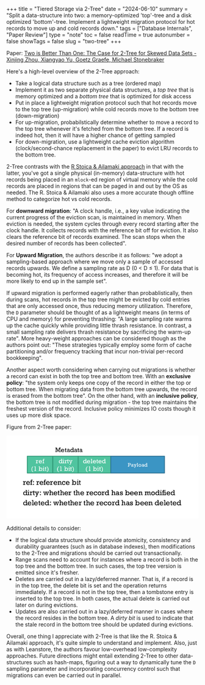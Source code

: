 +++
title = "Tiered Storage via 2-Tree"
date = "2024-06-10"
summary = "Split a data-structure into two: a memory-optimized 'top'-tree and a disk optimized 'bottom'-tree. Implement a lightweight migration protocol for hot records to move up and cold records down."
tags = ["Database Internals", "Paper Review"]
type = "note"
toc = false
readTime = true
autonumber = false
showTags = false
slug = "two-tree"
+++

Paper:
[Two is Better Than One: The Case for 2-Tree for Skewed Data Sets -
Xinjing Zhou, Xiangyao Yu, Goetz Graefe, Michael Stonebraker](https://www.cidrdb.org/cidr2023/papers/p57-zhou.pdf)

Here's a high-level overview of the 2-Tree approach:

- Take a logical data structure such as a tree (ordered map)
- Implement it as two separate physical data structures, a _top tree_ that is
  memory optimized and a _bottom tree_ that is optimized for disk access
- Put in place a lightweight migration protocol such that hot records move to
  the top tree (up-migration) while cold records move to the bottom tree
  (down-migration)
- For up-migration, probabilstically determine whether to move a record to the
  top tree whenever it's fetched from the bottom tree. If a record is indeed
  hot, then it will have a higher chance of getting sampled
- For down-migration, use a lightweight cache eviction algorithm
  (clock/second-chance replacement in the paper) to evict LRU records to the
  bottom tree.

2-Tree contrasts with the
[R Stoica & Ailamaki approach](/notes/2024/efficient-os-paging-hot-cold-db) in
that with the latter, you've got a single physical (in-memory) data-structure
with hot records being placed in an `mlock`-ed region of virtual memory while
the cold records are placed in regions that can be paged in and out by the OS as
needed. The R. Stoica & Ailamaki also uses a more accurate though offline method
to categorize hot vs cold records.

For **downward migration**: "A clock handle, i.e., a key value indicating the
current progress of the eviction scan, is maintained in memory. When eviction is
needed, the system cycles through every record starting after the clock handle.
It collects records with the reference bit off for eviction. It also clears the
reference bit of records examined. The scan stops when the desired number of
records has been collected".

For **Upward Migration**, the authors describe it as follows: "we adopt a
sampling-based approach where we move only a sample of accessed records upwards.
We define a sampling rate as D (0 < D ≤ 1). For data that is becoming hot, its
frequency of access increases, and therefore it will be more likely to end up in
the sample set".

If upward migration is performed eagerly rather than probablistically, then
during scans, hot records in the top tree might be evicted by cold entries that
are only accessed once, thus reducing memory utilization. Therefore, the `D`
parameter should be thought of as a lightweight means (in terms of CPU and
memory) for preventing thrashing: "A large sampling rate warms up the cache
quickly while providing little thrash resistance. In contrast, a small sampling
rate delivers thrash resistance by sacrificing the warm-up rate". More
heavy-weight approaches can be considered though as the authors point out:
"These strategies typically employ some form of cache partitioning and/or
frequency tracking that incur non-trivial per-record bookkeeping".

Another aspect worth considering when carrying out migrations is whether a
record can exist in both the top tree and bottom tree. With an **exclusive
policy**: "the system only keeps one copy of the record in either the top or
bottom tree. When migrating data from the bottom tree upwards, the record is
erased from the bottom tree". On the other hand, with an **inclusive policy**,
the bottom tree is not modified during migration - the top tree maintains the
freshest version of the record. Inclusive policy minimizes IO costs though it
uses up more disk space.

Figure from 2-Tree paper:

![image description](images/two_tree.png)

Additional details to consider:

- If the logical data structure should provide atomicity, consistency and
  durability guarantees (such as in database indexes), then modifications to the
  2-Tree and migrations should be carried out transactionally.
- Range scans need to account for instances where a record is both in the top
  tree and the bottom tree. In such cases, the top tree version is emitted since
  it's fresher.
- Deletes are carried out in a lazy/deferred manner. That is, if a record is in
  the top tree, the delete bit is set and the operation returns immediately. If
  a record is not in the top tree, then a tombstone entry is inserted to the top
  tree. In both cases, the actual delete is carried out later on during
  evictions.
- Updates are also carried out in a lazy/deferred manner in cases where the
  record resides in the bottom tree. A _dirty bit_ is used to indicate that the
  stale record in the bottom tree should be updated during evictions.

Overall, one thing I appreciate with 2-Tree is that like the R. Stoica &
Ailamaki approach, it's quite simple to understand and implement. Also, just as
with Leanstore, the authors favour low-overhead low-complexity approaches.
Future directions might entail extending 2-Tree to other data-structures such as
hash-maps, figuring out a way to dynamically tune the `D` sampling parameter and
incorporating concurrency control such that migrations can even be carried out
in parallel.
